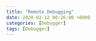 ```yaml
---
title: "Remote Debugging"
date: 2020-02-12 00:26:00 +0800
categories: [Debugger]
tags: [Debugger]
---
```


